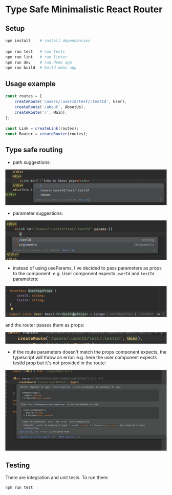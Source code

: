 # Type Safe Minimalistic React Router

## Setup

```bash
npm install    # install dependencies

npm run test   # run tests
npm run lint   # run linter
npm run dev    # run demo app
npm run build  # build demo app
```

## Usage example

```js
const routes = [
    createRoute('/users/:userId/test/:testId', User),
    createRoute('/about', AboutUs),
    createRoute('/', Main),
];

const Link = createLink(routes);
const Router = createRouter(routes);
```

## Type safe routing

- path suggestions:

![img.png](media/pathSuggestion.png)

- parameter suggestions:

![img.png](media/parametrsSuggestion.png)


- instead of using useParams, I've decided to pass parameters as props to the component:
e.g. User component expects `userId` and `testId` parameters:

![img.png](media/userComponent.png)

and the router passes them as props:

![img.png](media/passAsProps.png)

- if the route parameters doesn't match the props component expects, the typescript will throw an error:
e.g. here the user component expects testId prop but it's not provided in the route:

![img.png](media/errorWithParams.png)


## Testing

There are integration and unit tests. To run them:

```bash
npm run test
```

